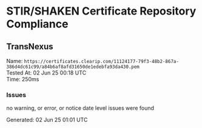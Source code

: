# STIR/SHAKEN Certificate Repository Compliance

## TransNexus

Name: `https://certificates.clearip.com/11124177-79f3-48b2-867a-386d4dc61c99/a84b6af8afd31650de1edebfa93da430.pem`\
Tested At: 02 Jun 25 00:18 UTC\
Time: 250ms

### Issues

no warning, or error, or notice date level issues were found

Generated: 02 Jun 25 01:01 UTC